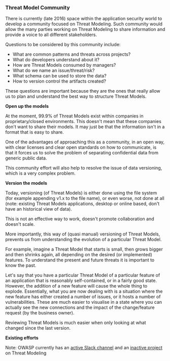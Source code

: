 ### Threat Model Community

There is currently (late 2016) space within the application security world to develop a community focused on Threat Modeling. Such community would allow the many parties working on Threat Modeling to share information and provide a voice to all different stakeholders.

Questions to be considered by this community include:

  - What are common patterns and threats across projects?
  - What do developers understand about it?
  - How are Threat Models consumed by managers?
  - What do we name an issue/threat/risk?
  - What schema can be used to store the data?
  - How to version control the artifacts created?

These questions are important because they are the ones that really allow us to plan and understand the best way to structure Threat Models.

**Open up the models**

At the moment, 99.9% of Threat Models exist within companies in proprietary/closed environments. This doesn't mean that these companies don't want to share their models. It may just be that the information isn't in a format that is easy to share.

One of the advantages of approaching this as a community, in an open way, with clear licenses and clear open standards on how to communicate, is that it forces us to solve the problem of separating confidential data from generic public data.

This community effort will also help to resolve the issue of data versioning, which is a very complex problem.

**Version the models**

Today, versioning (of Threat Models) is either done using the file system (for example appending v1.x to the file name), or even worse, not done at all (note: existing Threat Models applications, desktop or online based, don't have an historical view of data).

 This is not an effective way to work, doesn't promote collaboration and doesn't scale.

More importantly, this way of (quasi manual) versioning of Threat Models, prevents us from understanding the evolution of a particular Threat Model.

For example, imagine a Threat Model that starts is small, then grows bigger and then shrinks again, all depending on the desired (or implemented) features. To understand the present and future threats it is important to know the past.

Let's say that you have a particular Threat Model of a particular feature of an application that is reasonably self-contained, or in a fairly good state. However, the addition of a new feature will cause the whole thing to explode. Essentially, what you are now dealing with is a situation where the new feature has either created a number of issues, or it hosts a number of vulnerabilities. These are much easier to visualise in a state where you can actually see the new connections  and the impact of the change/feature request (by the business owner).

Reviewing Threat Models is much easier when only looking at what changed since the last version.

**Existing efforts**

Note: OWASP currently has an [active Slack channel](https://owasp.slack.com/archives/threat-modeling) and an [inactive project](https://www.owasp.org/index.php/OWASP_Threat_Modelling_Project) on Threat Modeling
